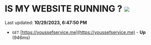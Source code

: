 # IS MY WEBSITE RUNNING ? [![](https://img.shields.io/static/v1?label=Sponsor&message=%E2%9D%A4&logo=GitHub&color=%23fe8e86)](https://github.com/sponsors/<username>)

Last updated: **10/29/2023, 6:47:50 PM**

- `GET` [https://youssefservice.me](https://youssefservice.me) - **Up** (946ms)
